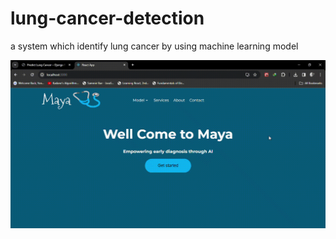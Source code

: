 # lung-cancer-detection
a system which identify lung cancer by using machine learning model

![alt text](https://github.com/y938/lung-cancer-detection/blob/main/React%20App%20-%20Google%20Chrome%202024-04-05%2012-06-01.gif)
